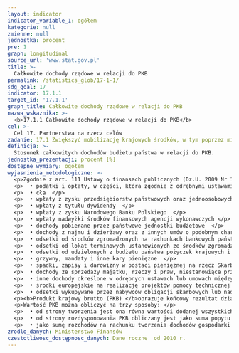 ```yaml
---
layout: indicator
indicator_variable_1: ogółem
kategorie: null
zmienne: null
jednostka: procent
pre: 1
graph: longitudinal
source_url: 'www.stat.gov.pl'
title: >-
  Całkowite dochody rządowe w relacji do PKB
permalink: /statistics_glob/17-1-1/
sdg_goal: 17
indicator: 17.1.1
target_id: '17.1.1'
graph_title: Całkowite dochody rządowe w relacji do PKB
nazwa_wskaznika: >-
  <b>17.1.1 Całkowite dochody rządowe w relacji do PKB</b>
cel: >-
  Cel 17. Partnerstwa na rzecz celów
zadanie: 17.1 Zwiększyć mobilizację krajowych środków, w tym poprzez międzynarodowe wsparcie na rzecz krajów rozwijających się, by poprawić krajową zdolność poboru podatków i innych przychodów
definicja: >-
  Stosunek całkowitych dochodów budżetu państwa w relacji do PKB.
jednostka_prezentacji: procent [%]
dostepne_wymiary: ogółem
wyjasnienia_metodologiczne: >-
  <p>Zgodnie z art. 111 Ustawy o finansach publicznych (Dz.U. 2009 Nr 157 poz. 1240), <b>dochody budżetu państwa </b> dzielą się na dochody podatkowe i niepodatkowe, do których zalicza się m.in. następujące pozycje:</p>
  <p>  • podatki i opłaty, w części, która zgodnie z odrębnymi ustawami nie stanowi dochodów jednostek samorządu terytorialnego, przychodów państwowych funduszy celowych oraz innych jednostek sektora finansów publicznych </p>
  <p>  • cła  </p>
  <p>  • wpłaty z zysku przedsiębiorstw państwowych oraz jednoosobowych spółek Skarbu Państwa  </p>
  <p>  • wpłaty z tytułu dywidendy  </p>
  <p>  • wpłaty z zysku Narodowego Banku Polskiego  </p>
  <p>  • wpłaty nadwyżki środków finansowych agencji wykonawczych </p>
  <p>  • dochody pobierane przez państwowe jednostki budżetowe  </p>
  <p>  • dochody z najmu i dzierżawy oraz z innych umów o podobnym charakterze, dotyczące składników majątkowych Skarbu Państwa, o ile odrębne ustawy nie stanowią inaczej  </p>
  <p>  • odsetki od środków zgromadzonych na rachunkach bankowych państwowych jednostek budżetowych lub organów władzy publicznej, o ile odrębne ustawy nie stanowią inaczej  </p>
  <p>  • odsetki od lokat terminowych ustanowionych ze środków zgromadzonych na centralnym rachunku bieżącym budżetu państwa  </p>
  <p>  • odsetki od udzielonych z budżetu państwa pożyczek krajowych i zagranicznych  </p>
  <p>  • grzywny, mandaty i inne kary pieniężne  </p>
  <p>  • spadki, zapisy i darowizny w postaci pieniężnej na rzecz Skarbu Państwa  </p>
  <p>  • dochody ze sprzedaży majątku, rzeczy i praw, niestanowiące przychodów </p>
  <p>  • inne dochody określone w odrębnych ustawach lub umowach międzynarodowych  </p>
  <p>  • środki europejskie na realizację projektów pomocy technicznej  </p>
  <p>  • odsetki wykupywane przez nabywców obligacji skarbowych lub nadwyżka wynikająca z różnicy pomiędzy ceną emisyjną a wartością nominalną zbywanych obligacji skarbowych. </p>
  <p><b>Produkt krajowy brutto (PKB) </b>obrazuje końcowy rezultat działalności wszystkich podmiotów gospodarki narodowej (jednostek będących rezydentami) w danym roku. Szczegółową definicję i metodologię obliczania PKB określa rozporządzenie Parlamentu Europejskiego i Rady (UE) nr 549/2013 z dnia 21 maja 2013 r. w sprawie europejskiego systemu rachunków narodowych i regionalnych w Unii Europejskiej (ESA 2010).</p>
  <p>Wartość PKB można obliczyć na trzy sposoby: </p>
  <p>  • od strony tworzenia jest ona równa wartości dodanej wszystkich sektorów instytucjonalnych lub wszystkich sekcji Polskiej Klasyfikacji Działalności (PKD) krajowych jednostek produkcyjnych powiększonej o podatki od produktów i pomniejszonej o dotacje do produktów, </p>
  <p>  • od strony rozdysponowania PKB obliczany jest jako suma popytu krajowego, tj. spożycia i akumulacji oraz salda wymiany produktów z zagranicą, </p>
  <p>  • jako sumę rozchodów na rachunku tworzenia dochodów gospodarki ogółem (a więc koszty związane z zatrudnieniem, podatki związane z produkcją i importem pomniejszone o dotacje, nadwyżka operacyjna brutto oraz dochód mieszany gospodarki ogółem).</p>
zrodlo_danych: Ministerstwo Finansów
czestotliwosc_dostępnosc_danych: Dane roczne  od 2010 r.
---
```


